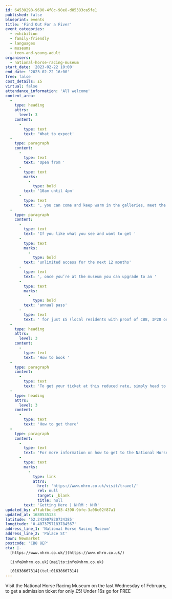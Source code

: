 ```yaml
---
id: 64530298-9690-4f8c-98e8-d85383ca5fe1
published: false
blueprint: events
title: 'Find Out For a Fiver'
event_categories:
  - exhibition
  - family-friendly
  - languages
  - museums
  - teen-and-young-adult
organisers:
  - national-horse-racing-museum
start_date: '2023-02-22 10:00'
end_date: '2023-02-22 16:00'
free: false
cost_details: £5
virtual: false
attendance_information: 'All welcome'
content_area:
  -
    type: heading
    attrs:
      level: 3
    content:
      -
        type: text
        text: 'What to expect'
  -
    type: paragraph
    content:
      -
        type: text
        text: 'Open from '
      -
        type: text
        marks:
          -
            type: bold
        text: '10am until 4pm'
      -
        type: text
        text: ", you can come and keep warm in the galleries, meet the retired racehorses being retrained on-site, have a go on the racing simulator and so much more.\_To get your discounted pass, simply come to the museum shop on the day. As always, children under 16 go free."
  -
    type: paragraph
    content:
      -
        type: text
        text: 'If you like what you see and want to get '
      -
        type: text
        marks:
          -
            type: bold
        text: 'unlimited access for the next 12 months'
      -
        type: text
        text: ', once you’re at the museum you can upgrade to an '
      -
        type: text
        marks:
          -
            type: bold
        text: 'annual pass'
      -
        type: text
        text: ' for just £5 (local residents with proof of CB8, IP28 or IP29 postcode) or £10 for everyone else. Speak to a member of staff for more information.'
  -
    type: heading
    attrs:
      level: 3
    content:
      -
        type: text
        text: 'How to book '
  -
    type: paragraph
    content:
      -
        type: text
        text: 'To get your ticket at this reduced rate, simply head to the museum shop on arrival to check in and pick up a day badge for yourself, any other guests and accompanying children.'
  -
    type: heading
    attrs:
      level: 3
    content:
      -
        type: text
        text: 'How to get there'
  -
    type: paragraph
    content:
      -
        type: text
        text: 'For more information on how to get to the National Horse Racing Museum, where to park or how to access  the museum by public transport please visit: '
      -
        type: text
        marks:
          -
            type: link
            attrs:
              href: 'https://www.nhrm.co.uk/visit/travel/'
              rel: null
              target: _blank
              title: null
        text: 'Getting Here | NHRM : NHR'
updated_by: a7fabfbc-be93-4390-9bfe-3a08c02f87a1
updated_at: 1680535133
latitude: '52.243907820734385'
longitude: '0.4073757183784567'
address_line_1: 'National Horse Racing Museum'
address_line_2: 'Palace St'
town: Newmarket
postcode: 'CB8 8EP'
cta: |-
  [https://www.nhrm.co.uk/](https://www.nhrm.co.uk/)

  [info@nhrm.co.uk](mailto:info@nhrm.co.uk)

  [01638667314](tel:01638667314)
---
```

Visit the National Horse Racing Museum on the last Wednesday of February, to get a admission ticket for only £5! Under 16s go for FREE